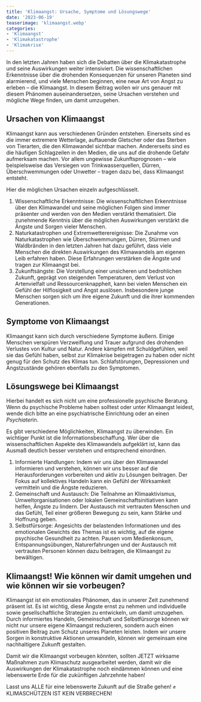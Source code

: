 ```yaml
---
title: 'Klimaangst: Ursache, Symptome und Lösungswege'
date: '2023-06-19'
teaserimage: 'klimaangst.webp'
categories:
- 'Klimaangst'
- 'Klimakatastrophe'
- 'Klimakrise'
---
```


In den letzten Jahren haben sich die Debatten über die Klimakatastrophe und seine Auswirkungen weiter intensiviert. Die wissenschaftlichen Erkenntnisse über die drohenden Konsequenzen für unseren Planeten sind alarmierend, und viele Menschen beginnen, eine neue Art von Angst zu erleben – die Klimaangst. In diesem Beitrag wollen wir uns genauer mit diesem Phänomen auseinandersetzen, seine Ursachen verstehen und mögliche Wege finden, um damit umzugehen.

## Ursachen von Klimaangst

Klimaangst kann aus verschiedenen Gründen entstehen. Einerseits sind es die immer extremere Wetterlage, auftauende Gletscher oder das Sterben von Tierarten, die den Klimawandel sichtbar machen. Andererseits sind es die häufigen Schlagzeilen in den Medien, die uns auf die drohende Gefahr aufmerksam machen. Vor allem ungewisse Zukunftsprognosen – wie beispielsweise das Versiegen von Trinkwasserquellen, Dürren, Überschwemmungen oder Unwetter – tragen dazu bei, dass Klimaangst entsteht.

Hier die möglichen Ursachen einzeln aufgeschlüsselt.

1. Wissenschaftliche Erkenntnisse:
Die wissenschaftlichen Erkenntnisse über den Klimawandel und seine möglichen Folgen sind immer präsenter und werden von den Medien verstärkt thematisiert. Die zunehmende Kenntnis über die möglichen Auswirkungen verstärkt die Ängste und Sorgen vieler Menschen.
2. Naturkatastrophen und Extremwetterereignisse:
Die Zunahme von Naturkatastrophen wie Überschwemmungen, Dürren, Stürmen und Waldbränden in den letzten Jahren hat dazu geführt, dass viele Menschen die direkten Auswirkungen des Klimawandels am eigenen Leib erfahren haben. Diese Erfahrungen verstärken die Ängste und tragen zur Klimaangst bei.
3. Zukunftsängste:
Die Vorstellung einer unsicheren und bedrohlichen Zukunft, geprägt von steigenden Temperaturen, dem Verlust von Artenvielfalt und Ressourcenknappheit, kann bei vielen Menschen ein Gefühl der Hilflosigkeit und Angst auslösen. Insbesondere junge Menschen sorgen sich um ihre eigene Zukunft und die ihrer kommenden Generationen.

## Symptome von Klimaangst

Klimaangst kann sich durch verschiedene Symptome äußern. Einige Menschen verspüren Verzweiflung und Trauer aufgrund des drohenden Verlustes von Kultur und Natur. Andere kämpfen mit Schuldgefühlen, weil sie das Gefühl haben, selbst zur Klimakrise beigetragen zu haben oder nicht genug für den Schutz des Klimas tun. Schlafstörungen, Depressionen und Angstzustände gehören ebenfalls zu den Symptomen.

## Lösungswege bei Klimaangst

Hierbei handelt es sich nicht um eine professionelle psychische Beratung. Wenn du psychische Probleme haben solltest oder unter Klimaangst leidest, wende dich bitte an eine psychiatrische Einrichtung oder an eine*n Psychiater*in.

Es gibt verschiedene Möglichkeiten, Klimaangst zu überwinden. Ein wichtiger Punkt ist die Informationsbeschaffung. Wer über die wissenschaftlichen Aspekte des Klimawandels aufgeklärt ist, kann das Ausmaß deutlich besser verstehen und entsprechend einordnen.

1. Informierte Handlungen:
Indem wir uns über den Klimawandel informieren und verstehen, können wir uns besser auf die Herausforderungen vorbereiten und aktiv zu Lösungen beitragen. Der Fokus auf kollektives Handeln kann ein Gefühl der Wirksamkeit vermitteln und die Ängste reduzieren.
2. Gemeinschaft und Austausch:
Die Teilnahme an Klimaaktivismus, Umweltorganisationen oder lokalen Gemeinschaftsinitiativen kann helfen, Ängste zu lindern. Der Austausch mit vertrauten Menschen und das Gefühl, Teil einer größeren Bewegung zu sein, kann Stärke und Hoffnung geben.
3. Selbstfürsorge:
Angesichts der belastenden Informationen und des emotionalen Gewichts des Themas ist es wichtig, auf die eigene psychische Gesundheit zu achten. Pausen vom Medienkonsum, Entspannungsübungen, Naturerfahrungen und der Austausch mit vertrauten Personen können dazu beitragen, die Klimaangst zu bewältigen.

## Klimaangst! Wie können wir damit umgehen und wie können wir sie vorbeugen?

Klimaangst ist ein emotionales Phänomen, das in unserer Zeit zunehmend präsent ist. Es ist wichtig, diese Ängste ernst zu nehmen und individuelle sowie gesellschaftliche Strategien zu entwickeln, um damit umzugehen. Durch informiertes Handeln, Gemeinschaft und Selbstfürsorge können wir nicht nur unsere eigene Klimaangst reduzieren, sondern auch einen positiven Beitrag zum Schutz unseres Planeten leisten. Indem wir unsere Sorgen in konstruktive Aktionen umwandeln, können wir gemeinsam eine nachhaltigere Zukunft gestalten.

Damit wir die Klimaangst vorbeugen könnten, sollten JETZT wirksame Maßnahmen zum Klimaschutz ausgearbeitet werden, damit wir die Auswirkungen der Klimakatastrophe noch eindämmen können und eine lebenswerte Erde für die zukünftigen Jahrzehnte haben!

Lasst uns ALLE für eine lebenswerte Zukunft auf die Straße gehen! ✊
KLIMASCHÜTZEN IST KEIN VERBRECHEN!
